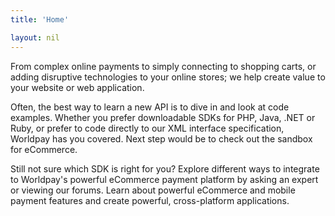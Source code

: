 ```yaml
---
title: 'Home'

layout: nil
---
```

From complex online payments to simply connecting to shopping carts, or adding disruptive technologies to your online stores; we help create value to your website or web application.

Often, the best way to learn a new API is to dive in and look at code examples. Whether you prefer downloadable SDKs for PHP, Java, .NET or Ruby, or prefer to code directly to our XML interface specification, Worldpay has you covered. Next step would be to check out the sandbox for eCommerce.

Still not sure which SDK is right for you? Explore different ways to integrate to Worldpay's powerful eCommerce payment platform by asking an expert or viewing our forums. Learn about powerful eCommerce and mobile payment features and create powerful, cross-platform applications.
